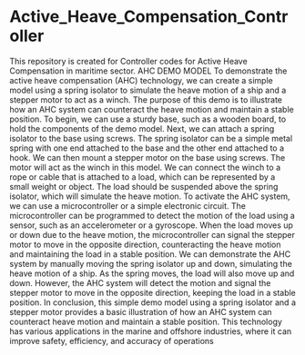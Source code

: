 # Active_Heave_Compensation_Controller
This repository is created for Controller codes for Active Heave Compensation in maritime sector.
AHC DEMO MODEL
To demonstrate the active heave compensation (AHC) technology, we can create a 
simple model using a spring isolator to simulate the heave motion of a ship and a 
stepper motor to act as a winch. The purpose of this demo is to illustrate how an 
AHC system can counteract the heave motion and maintain a stable position.
To begin, we can use a sturdy base, such as a wooden board, to hold the components 
of the demo model. Next, we can attach a spring isolator to the base using screws. 
The spring isolator can be a simple metal spring with one end attached to the base 
and the other end attached to a hook.
We can then mount a stepper motor on the base using screws. The motor will act as 
the winch in this model. We can connect the winch to a rope or cable that is attached 
to a load, which can be represented by a small weight or object. The load should be 
suspended above the spring isolator, which will simulate the heave motion.
To activate the AHC system, we can use a microcontroller or a simple electronic 
circuit. The microcontroller can be programmed to detect the motion of the load
using a sensor, such as an accelerometer or a gyroscope. When the load moves up or 
down due to the heave motion, the microcontroller can signal the stepper motor to 
move in the opposite direction, counteracting the heave motion and maintaining the 
load in a stable position.
We can demonstrate the AHC system by manually moving the spring isolator up and 
down, simulating the heave motion of a ship. As the spring moves, the load will also 
move up and down. However, the AHC system will detect the motion and signal the 
stepper motor to move in the opposite direction, keeping the load in a stable position.
In conclusion, this simple demo model using a spring isolator and a stepper motor 
provides a basic illustration of how an AHC system can counteract heave motion 
and maintain a stable position. This technology has various applications in the 
marine and offshore industries, where it can improve safety, efficiency, and accuracy 
of operations
